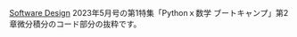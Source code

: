 
[Software Design](https://gihyo.jp/magazine/SD) 2023年5月号の第1特集「Pythonｘ数学 ブートキャンプ」第2章微分積分のコード部分の抜粋です。
